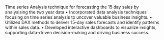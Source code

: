 Time series Analysis technique for forecasting the 15 day sales by analysising the two year data
•	Incorporated data analysis techniques focusing on time series analysis to uncover valuable business insights.
•	Utilized DAX methods to deliver 15-day sales forecasts and identify patterns within sales data.
•	Developed interactive dashboards to visualize insights, supporting data-driven decision-making and driving business success.

